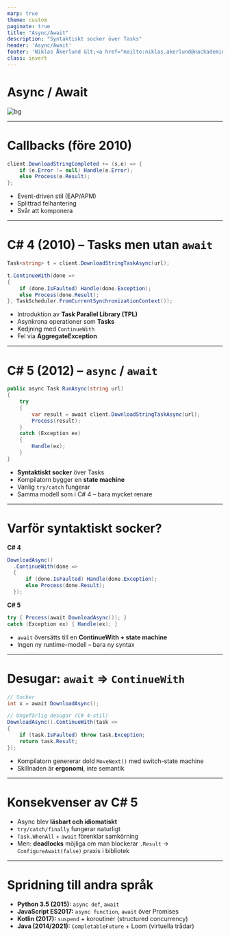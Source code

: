 ```yaml
---
marp: true
theme: custom
paginate: true
title: "Async/Await"
description: "Syntaktiskt socker över Tasks"
header: 'Async/Await'
footer: 'Niklas Åkerlund &lt;<a href="mailto:niklas.akerlund@nackademin.se">niklas.akerlund@nackademin.se</a>&gt;'
class: invert
---
```


# Async / Await

![bg](assets/crab-684881.jpg)
<!--
- Callbacks → Tasks → async/await
- Syntaktiskt socker: ny syntax, samma modell
- C# 5 myntade `async`/`await`
-->

---

# Callbacks (före 2010)

```csharp
client.DownloadStringCompleted += (s,e) => {
    if (e.Error != null) Handle(e.Error);
    else Process(e.Result);
};
````

* Event-driven stil (EAP/APM)
* Splittrad felhantering
* Svår att komponera

---

# C# 4 (2010) – Tasks men utan `await`

```csharp
Task<string> t = client.DownloadStringTaskAsync(url);

t.ContinueWith(done =>
{
    if (done.IsFaulted) Handle(done.Exception);
    else Process(done.Result);
}, TaskScheduler.FromCurrentSynchronizationContext());
```

* Introduktion av **Task Parallel Library (TPL)**
* Asynkrona operationer som **Tasks**
* Kedjning med `ContinueWith`
* Fel via **AggregateException**

---

# C# 5 (2012) – `async` / `await`

```csharp
public async Task RunAsync(string url)
{
    try
    {
        var result = await client.DownloadStringTaskAsync(url);
        Process(result);
    }
    catch (Exception ex)
    {
        Handle(ex);
    }
}
```

* **Syntaktiskt socker** över Tasks
* Kompilatorn bygger en **state machine**
* Vanlig `try/catch` fungerar
* Samma modell som i C# 4 – bara mycket renare

---

# Varför syntaktiskt socker?

**C# 4**

```csharp
DownloadAsync()
  .ContinueWith(done =>
  {
      if (done.IsFaulted) Handle(done.Exception);
      else Process(done.Result);
  });
```

**C# 5**

```csharp
try { Process(await DownloadAsync()); }
catch (Exception ex) { Handle(ex); }
```

* `await` översätts till en **ContinueWith + state machine**
* Ingen ny runtime-modell – bara ny syntax

---

# Desugar: `await` ⇒ `ContinueWith`

```csharp
// Socker
int x = await DownloadAsync();

// Ungefärlig desugar (C# 4-stil)
DownloadAsync().ContinueWith(task =>
{
    if (task.IsFaulted) throw task.Exception;
    return task.Result;
});
```

* Kompilatorn genererar dold `MoveNext()` med switch-state machine
* Skillnaden är **ergonomi**, inte semantik

---

# Konsekvenser av C# 5

* Async blev **läsbart och idiomatiskt**
* `try/catch/finally` fungerar naturligt
* `Task.WhenAll` + `await` förenklar samkörning
* Men: **deadlocks** möjliga om man blockerar `.Result`
  → `ConfigureAwait(false)` praxis i bibliotek

---

# Spridning till andra språk

* **Python 3.5 (2015):** `async def`, `await`
* **JavaScript ES2017:** `async function`, `await` över Promises
* **Kotlin (2017):** `suspend` + koroutiner (structured concurrency)
* **Java (2014/2021):** `CompletableFuture` + Loom (virtuella trådar)
